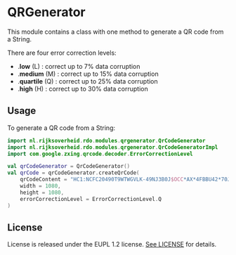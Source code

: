 # QRGenerator

This module contains a class with one method to generate a QR code from a String.

There are four error correction levels:

- .**low** (L) : correct up to 7% data corruption
- .**medium** (M) : correct up to 15% data corruption
- .**quartile** (Q) : correct up to 25% data corruption
- .**high** (H) : correct up to 30% data corruption

## Usage

To generate a QR code from a String:

```kotlin
import nl.rijksoverheid.rdo.modules.qrgenerator.QrCodeGenerator
import nl.rijksoverheid.rdo.modules.qrgenerator.QrCodeGeneratorImpl
import com.google.zxing.qrcode.decoder.ErrorCorrectionLevel

val qrCodeGenerator = QrCodeGenerator()
val qrCode = qrCodeGenerator.createQrCode(
    qrCodeContent = "HC1:NCFC20490T9WTWGVLK-49NJ3B0J$OCC*AX*4FBBU42*70J+9DN03E55F3 -F4:HY50.FK8ZKO/EZKEZ967L6C56GVC*JC1A6C%63W5Y96746TPCBEC7ZKW.CC9DCECS34$ CXKEW.CAWEV+A3+9K09GY8 JC2/DSN83LEQEDMPCG/DY-CB1A5IAVY87:EDOL9WEQDD+Q6TW6FA7C466KCN9E%961A6DL6FA7D46.JCP9EJY8L/5M/5546.96VF6.JCBECB1A-:8$966469L6OF6VX6FVC*70KQEPD0LVC6JD846KF6D465W5H*6UPCBJCOT9+EDL8FHZ95/D QEALEN44:+C%69AECAWE:34: CJ.CZKE9440/D+34S9E5LEWJC0FD3%4AIA%G7ZM81G72A6J+9XG7I1AV%6XIB:NA4IAB-A1N8-G81+841BAF68+846836AGH0:LE*-J2LU9BGLMSU9G-AW4*H**M%NC4/VUE19VTPRU6:OVSA5WFTKM70RU91NNLIX30X4L396CU573J8RJ4G8/PP13000FGWIEWEIF",
    width = 1080,
    height = 1080,
    errorCorrectionLevel = ErrorCorrectionLevel.Q
)

```

## License

License is released under the EUPL 1.2 license. [See LICENSE](https://github.com/minvws/nl-rdo-app-android-modules/blob/master/LICENSE.txt) for details.